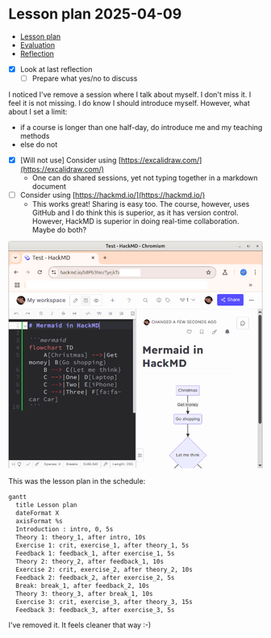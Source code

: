 # Lesson plan 2025-04-09

- [Lesson plan](../../lesson_plans/20250410/README.md)
- [Evaluation](../../evaluations/20250410/README.md)
- [Reflection](../../reflections/20250410/README.md)

- [x] Look at last reflection
    - [ ] Prepare what yes/no to discuss

I noticed I've remove a session where I talk about myself.
I don't miss it. I feel it is not missing.
I do know I should introduce myself.
However, what about I set a limit:

- if a course is longer than one half-day,
  do introduce me and my teaching methods
- else do not

- [x] [Will not use] Consider using [https://excalidraw.com/](https://excalidraw.com/)
    - One can do shared sessions, yet not typing together in a markdown document
- [ ] Consider using [https://hackmd.io/](https://hackmd.io/)
    - This works great! Sharing is easy too. The course, however, uses
      GitHub and I do think this is superior, as it has version control.
      However, HackMD is superior in doing real-time collaboration.
      Maybe do both?

![Mermaid in HackMD](mermaid_in_hackmd.png)



This was the lesson plan in the schedule:

```mermaid
gantt
  title Lesson plan
  dateFormat X
  axisFormat %s
  Introduction : intro, 0, 5s
  Theory 1: theory_1, after intro, 10s
  Exercise 1: crit, exercise_1, after theory_1, 5s
  Feedback 1: feedback_1, after exercise_1, 5s
  Theory 2: theory_2, after feedback_1, 10s
  Exercise 2: crit, exercise_2, after theory_2, 10s
  Feedback 2: feedback_2, after exercise_2, 5s
  Break: break_1, after feedback_2, 10s
  Theory 3: theory_3, after break_1, 10s
  Exercise 3: crit, exercise_3, after theory_3, 15s
  Feedback 3: feedback_3, after exercise_3, 5s
```

I've removed it. It feels cleaner that way :-)
